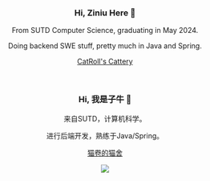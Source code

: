 <h3 align="center">Hi, Ziniu Here 👋</h3>
<p align="center">
From SUTD Computer Science, graduating in May 2024. 
</p>
<p align="center">
Doing backend SWE stuff, pretty much in Java and Spring.
</p>


<p align="center">
<a href="https://catroll.io">CatRoll's Cattery</a>
</p>
<br/>

<h3 align="center">Hi, 我是子牛 👋</h3>
<p align="center">
来自SUTD，计算机科学。
</p>
<p align="center">
进行后端开发，熟练于Java/Spring。
</p>

<p align="center">
<a href="https://catroll.io">猫卷的猫舍</a>
</p>

<p align="center">
<a href="https://github.com/ziniuguo/github-readme-stats">
  <img align="center" src="https://github-readme-stats.vercel.app/api/top-langs/?username=ziniuguo&hide=html,C,CMake,Jupyter%20Notebook&langs_count=5" />
</a>
</p>
<br/>


